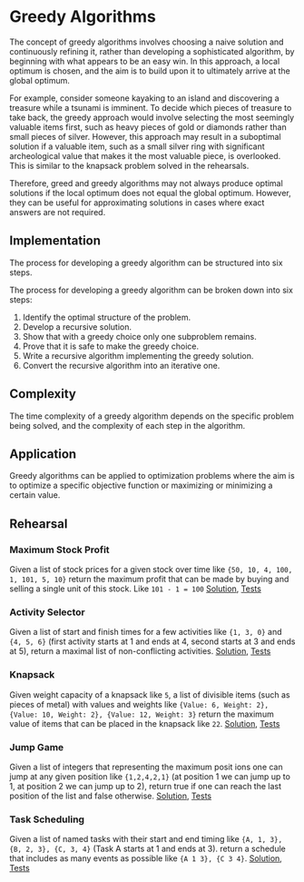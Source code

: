 # Greedy Algorithms

The concept of greedy algorithms involves choosing a naive solution and continuously refining it, rather than developing a sophisticated algorithm, by beginning with what appears to be an easy win. In this approach, a local optimum is chosen, and the aim is to build upon it to ultimately arrive at the global optimum.

For example, consider someone kayaking to an island and discovering a treasure while a tsunami is imminent. To decide which pieces of treasure to take back, the greedy approach would involve selecting the most seemingly valuable items first, such as heavy pieces of gold or diamonds rather than small pieces of silver. However, this approach may result in a suboptimal solution if a valuable item, such as a small silver ring with significant archeological value that makes it the most valuable piece, is overlooked. This is similar to the knapsack problem solved in the rehearsals.

Therefore, greed and greedy algorithms may not always produce optimal solutions if the local optimum does not equal the global optimum. However, they can be useful for approximating solutions in cases where exact answers are not required.

## Implementation

The process for developing a greedy algorithm can be structured into six steps.

The process for developing a greedy algorithm can be broken down into six steps:

1. Identify the optimal structure of the problem.
2. Develop a recursive solution.
3. Show that with a greedy choice only one subproblem remains.
4. Prove that it is safe to make the greedy choice.
5. Write a recursive algorithm implementing the greedy solution.
6. Convert the recursive algorithm into an iterative one.

## Complexity

The time complexity of a greedy algorithm depends on the specific problem being solved, and the complexity of each step in the algorithm.

## Application

Greedy algorithms can be applied to optimization problems where the aim is to optimize a specific objective function or maximizing or minimizing a certain value.

## Rehearsal

### Maximum Stock Profit

Given a list of stock prices for a given stock over time like `{50, 10, 4, 100, 1, 101, 5, 10}` return the maximum profit that can be made by buying and selling a single unit of this stock. Like `101 - 1 = 100` [Solution](max_stock_profit.go), [Tests](max_stock_profit_test.go)

### Activity Selector

Given a list of start and finish times for a few activities like `{1, 3, 0}` and `{4, 5, 6}` (first activity starts at 1 and ends at 4, second starts at 3 and ends at 5), return a maximal list of non-conflicting activities. [Solution](activity_selector.go), [Tests](activity_selector_test.go)

### Knapsack

Given weight capacity of a knapsack like `5`, a list of divisible items (such as pieces of metal) with values and weights like `{Value: 6, Weight: 2}, {Value: 10, Weight: 2}, {Value: 12, Weight: 3}` return the maximum value of items that can be placed in the knapsack like `22`. [Solution](knapsack.go), [Tests](knapsack_test.go)

### Jump Game

Given a list of integers that representing the maximum posit ions one can jump at any given position like `{1,2,4,2,1}` (at position 1 we can jump up to 1, at position 2 we can jump up to 2), return true if one can reach the last position of the list and false otherwise. [Solution](jump_game.go), [Tests](jump_game_test.go)

### Task Scheduling

Given a list of named tasks with their start and end timing like `{A, 1, 3}, {B, 2, 3}, {C, 3, 4}` (Task A starts at 1 and ends at 3). return a schedule that includes as many events as possible like `{A 1 3}, {C 3 4}`. [Solution](task_scheduling.go), [Tests](task_scheduling_test.go)
